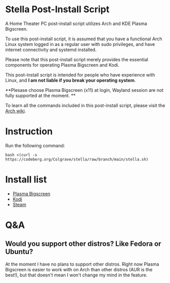 # Stella Post-Install Script
A Home Theater PC post-install script utilizes Arch and KDE Plasma Bigscreen.  
   
To use this post-install script, it is assumed that you have a functional Arch Linux system logged in as a regular user with sudo privileges, and have internet connectivity and systemd installed.  
  
Please note that this post-install script merely provides the essential components for operating Plasma Bigscreen and Kodi.  
  
This post-install script is intended for people who have experience with Linux, and **I am not liable if you break your operating system**.  
  
**Plesase choose Plasma Bigscreen (x11) at login, Wayland session are not fully supported at the moment. **  
  
To learn all the commands included in this post-install script, please visit the [Arch wiki](https://wiki.archlinux.org/).  
  
# Instruction
Run the following command:
```
bash <(curl -s https://codeberg.org/Colgrave/stella/raw/branch/main/stella.sh)
```

# Install list
- [Plasma Bigscreen](https://aur.archlinux.org/packages/plasma-bigscreen-git)
- [Kodi](https://kodi.tv/)
- [Steam](https://wiki.archlinux.org/title/steam)
  
# Q&A
## Would you support other distros? Like Fedora or Ubuntu? 
At the moment I have no plans to support other distros. Right now Plasma Bigscreen is easier to work with on Arch than other distros (AUR is the best!), but that doesn't mean I won't change my mind in the feature. 